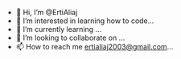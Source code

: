 - 👋 Hi, I’m @ErtiAliaj
- 👀 I’m interested in learning how to code...
- 🌱 I’m currently learning ...
- 💞️ I’m looking to collaborate on ...
- 📫 How to reach me ertialiaj2003@gmail.com...

<!---
ErtiAliaj/ErtiAliaj is a ✨ special ✨ repository because its `README.md` (this file) appears on your GitHub profile.
You can click the Preview link to take a look at your changes.
--->
